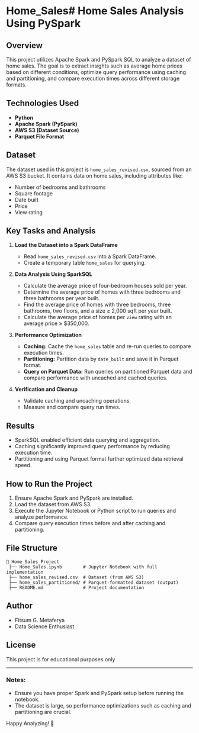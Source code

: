 # Home_Sales# Home Sales Analysis Using PySpark

## Overview

This project utilizes Apache Spark and PySpark SQL to analyze a dataset of home sales. The goal is to extract insights such as average home prices based on different conditions, optimize query performance using caching and partitioning, and compare execution times across different storage formats.

## Technologies Used

- **Python**
- **Apache Spark (PySpark)**
- **AWS S3 (Dataset Source)**
- **Parquet File Format**

## Dataset

The dataset used in this project is `home_sales_revised.csv`, sourced from an AWS S3 bucket. It contains data on home sales, including attributes like:

- Number of bedrooms and bathrooms
- Square footage
- Date built
- Price
- View rating

## Key Tasks and Analysis

1. **Load the Dataset into a Spark DataFrame**

   - Read `home_sales_revised.csv` into a Spark DataFrame.
   - Create a temporary table `home_sales` for querying.

2. **Data Analysis Using SparkSQL**

   - Calculate the average price of four-bedroom houses sold per year.
   - Determine the average price of homes with three bedrooms and three bathrooms per year built.
   - Find the average price of homes with three bedrooms, three bathrooms, two floors, and a size ≥ 2,000 sqft per year built.
   - Calculate the average price of homes per `view` rating with an average price ≥ \$350,000.

3. **Performance Optimization**

   - **Caching:** Cache the `home_sales` table and re-run queries to compare execution times.
   - **Partitioning:** Partition data by `date_built` and save it in Parquet format.
   - **Query on Parquet Data:** Run queries on partitioned Parquet data and compare performance with uncached and cached queries.

4. **Verification and Cleanup**

   - Validate caching and uncaching operations.
   - Measure and compare query run times.

## Results

- SparkSQL enabled efficient data querying and aggregation.
- Caching significantly improved query performance by reducing execution time.
- Partitioning and using Parquet format further optimized data retrieval speed.

## How to Run the Project

1. Ensure Apache Spark and PySpark are installed.
2. Load the dataset from AWS S3.
3. Execute the Jupyter Notebook or Python script to run queries and analyze performance.
4. Compare query execution times before and after caching and partitioning.

## File Structure

```
📂 Home_Sales_Project
 ├── Home_Sales.ipynb        # Jupyter Notebook with full implementation
 ├── home_sales_revised.csv  # Dataset (from AWS S3)
 ├── home_sales_partitioned/ # Parquet-formatted dataset (output)
 ├── README.md               # Project documentation
```

## Author

- Fitsum G. Metaferya
- Data Science Enthusiast

## License

This project is for educational purposes only

---

### Notes:

- Ensure you have proper Spark and PySpark setup before running the notebook.
- The dataset is large, so performance optimizations such as caching and partitioning are crucial.

Happy Analyzing! 🚀

